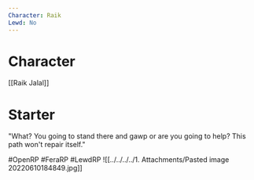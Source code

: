 ```yaml
---
Character: Raik
Lewd: No
---
```

# Character
[[Raik Jalal]]

# Starter
"What? You going to stand there and gawp or are you going to help? This path won't repair itself." 

#OpenRP #FeraRP #LewdRP
![[../../../../1. Attachments/Pasted image 20220610184849.jpg]]